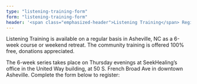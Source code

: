 ```yaml
---
type: "listening-training-form"
form: "listening-training-form"
header: '<span class="emphasized-header">Listening Training</span> Registration Form'
---
```


Listening Training is available on a regular basis in Asheville, NC as a 6-week course or weekend retreat. The community training is offered 100% free, donations appreciated.

The 6-week series takes place on Thursday evenings at SeekHealing’s office in the United Way building, at 50 S. French Broad Ave in downtown Asheville. Complete the form below to register:
